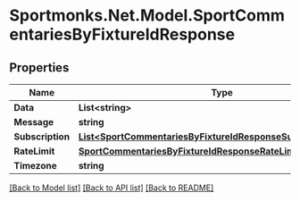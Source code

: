 # Sportmonks.Net.Model.SportCommentariesByFixtureIdResponse

## Properties

Name | Type | Description | Notes
------------ | ------------- | ------------- | -------------
**Data** | **List&lt;string&gt;** |  | [optional] 
**Message** | **string** |  | [optional] 
**Subscription** | [**List&lt;SportCommentariesByFixtureIdResponseSubscriptionInner&gt;**](SportCommentariesByFixtureIdResponseSubscriptionInner.md) |  | [optional] 
**RateLimit** | [**SportCommentariesByFixtureIdResponseRateLimit**](SportCommentariesByFixtureIdResponseRateLimit.md) |  | [optional] 
**Timezone** | **string** |  | [optional] 

[[Back to Model list]](../README.md#documentation-for-models) [[Back to API list]](../README.md#documentation-for-api-endpoints) [[Back to README]](../README.md)

